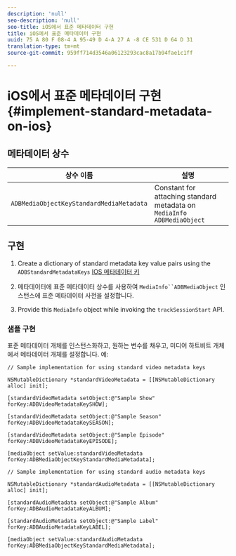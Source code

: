 ```yaml
---
description: 'null'
seo-description: 'null'
seo-title: iOS에서 표준 메타데이터 구현
title: iOS에서 표준 메타데이터 구현
uuid: 75 A 80 F 08-4 A 95-49 D 4-A 27 A -8 CE 531 D 64 D 31
translation-type: tm+mt
source-git-commit: 959ff714d3546a06123293cac8a17b94fae1c1ff

---
```



# iOS에서 표준 메타데이터 구현{#implement-standard-metadata-on-ios}

## 메타데이터 상수

| 상수 이름 | 설명   |
|---|---|
| `ADBMediaObjectKeyStandardMediaMetadata` | Constant for attaching standard metadata on `MediaInfo ADBMediaObject` |

## 구현

1. Create a dictionary of standard metadata key value pairs using the `ADBStandardMetadataKeys`
   [IOS 메타데이터 키](../../../sdk-implement/track-av-playback/impl-std-metadata/ios-metadata-keys.md)

1. 메타데이터에 표준 메타데이터 상수를 사용하여 `MediaInfo``ADBMediaObject`   인스턴스에 표준 메타데이터 사전을 설정합니다.

1. Provide this `MediaInfo` object while invoking the `trackSessionStart` API.

### 샘플 구현

표준 메타데이터 개체를 인스턴스화하고, 원하는 변수를 채우고, 미디어 하트비트 개체에서 메타데이터 개체를 설정합니다. 예:

```
// Sample implementation for using standard video metadata keys 
 
NSMutableDictionary *standardVideoMetadata = [[NSMutableDictionary alloc] init]; 
 
[standardVideoMetadata setObject:@"Sample Show" forKey:ADBVideoMetadataKeySHOW]; 
 
[standardVideoMetadata setObject:@"Sample Season" forKey:ADBVideoMetadataKeySEASON]; 
 
[standardVideoMetadata setObject:@"Sample Episode" forKey:ADBVideoMetadataKeyEPISODE]; 
 
[mediaObject setValue:standardVideoMetadata forKey:ADBMediaObjectKeyStandardMediaMetadata];
```

```
// Sample implementation for using standard audio metadata keys 
 
NSMutableDictionary *standardAudioMetadata = [[NSMutableDictionary alloc] init];  
 
[standardAudioMetadata setObject:@"Sample Album"   forKey:ADBAudioMetadataKeyALBUM];  
 
[standardAudioMetadata setObject:@"Sample Label"   forKey:ADBAudioMetadataKeyLABEL]; 
 
[mediaObject setValue:standardAudioMetadata   forKey:ADBMediaObjectKeyStandardMediaMetadata];
```

